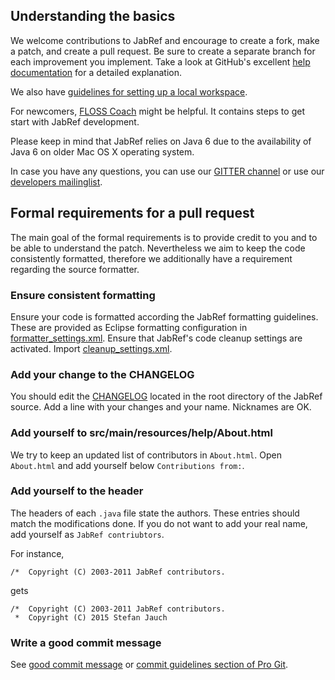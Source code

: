 ## Understanding the basics
We welcome contributions to JabRef and encourage to create a fork, make a patch, and create a pull request.
Be sure to create a separate branch for each improvement you implement.
Take a look at GitHub's excellent [help documentation] for a detailed explanation.

We also have [guidelines for setting up a local workspace](https://github.com/JabRef/jabref/wiki/Guidelines-for-setting-up-a-local-workspace).

For newcomers, [FLOSS Coach](http://www.flosscoach.com/) might be helpful.
It contains steps to get start with JabRef development.

Please keep in mind that JabRef relies on Java 6 due to the availability of Java 6 on older Mac OS X operating system.

In case you have any questions, you can use our [GITTER channel](https://gitter.im/JabRef/jabref) or use our [developers mailinglist](https://lists.sourceforge.net/lists/listinfo/jabref-devel).


## Formal requirements for a pull request

The main goal of the formal requirements is to provide credit to you and to be able to understand the patch.
Nevertheless we aim to keep the code consistently formatted, therefore we additionally have a requirement regarding the source formatter.


### Ensure consistent formatting

Ensure your code is formatted according the JabRef formatting guidelines.
These are provided as Eclipse formatting configuration in [formatter_settings.xml](formatter_settings.xml).
Ensure that JabRef's code cleanup settings are activated.
Import [cleanup_settings.xml](cleanup_settings.xml).


### Add your change to the CHANGELOG
You should edit the [CHANGELOG](CHANGELOG) located in the root directory of the JabRef source.
Add a line with your changes and your name.
Nicknames are OK.


### Add yourself to src/main/resources/help/About.html
We try to keep an updated list of contributors in `About.html`.
Open `About.html` and add yourself below `Contributions from:`.


### Add yourself to the header

The headers of each `.java` file state the authors.
These entries should match the modifications done.
If you do not want to add your real name, add yourself as `JabRef contriubtors`.

For instance,

```plain
/*  Copyright (C) 2003-2011 JabRef contributors.
```

gets

```plain
/*  Copyright (C) 2003-2011 JabRef contributors.
 *  Copyright (C) 2015 Stefan Jauch
```


### Write a good commit message
See [good commit message] or [commit guidelines section of Pro Git].

[commit guidelines section of Pro Git]: http://git-scm.com/book/en/Distributed-Git-Contributing-to-a-Project#Commit-Guidelines
[good commit message]: http://tbaggery.com/2008/04/19/a-note-about-git-commit-messages.html
[help documentation]: https://help.github.com/articles/using-pull-requests/
